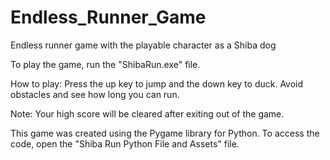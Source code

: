 # Endless_Runner_Game
Endless runner game with the playable character as a Shiba dog

To play the game, run the "ShibaRun.exe" file.

How to play:
Press the up key to jump and the down key to duck. 
Avoid obstacles and see how long you can run.

Note: Your high score will be cleared after exiting out of the game.

This game was created using the Pygame library for Python. 
To access the code, open the "Shiba Run Python File and Assets" file.
